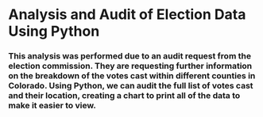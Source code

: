 # Analysis and Audit of Election Data Using Python

### This analysis was performed due to an audit request from the election commission. They are requesting further information on the breakdown of the votes cast within different counties in Colorado. Using Python, we can audit the full list of votes cast and their location, creating a chart to print all of the data to make it easier to view. 

